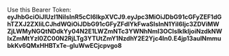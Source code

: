Use this Bearer Token: <b>eyJhbGciOiJIUzI1NiIsInR5cCI6IkpXVCJ9.eyJpc3MiOiJDbG91cGFyZEF1dGhTZXJ2ZXIiLCJhdWQiOiJDbG91cGFyZFdlYkFwaSIsInN1YiI6Ijc3ZDViMWZjLWMyNGQtNDdkYy04N2E1LWZmNTc3YWNhNmI3OCIsIklkIjoiNzdkNWIxZmMtYzI0ZC00N2RjLTg3YTUtZmY1NzdhY2E2Yjc4In0.E4jp13aulNmmubkKv6QMxHHBTxTe-gluWwECjcpvgo8</b>